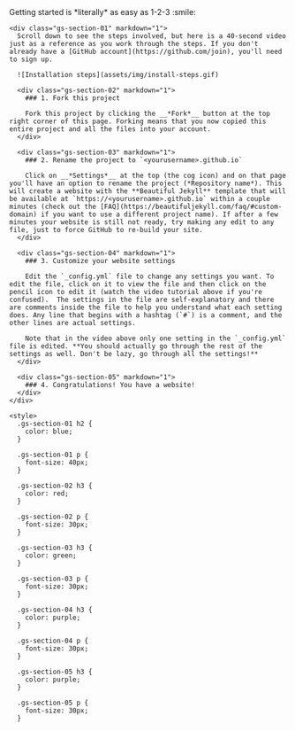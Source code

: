 <!DOCTYPE html>
<html>
  <head>
    <title>Getting Started with Beautiful Jekyll</title>
    <meta charset="UTF-8">
    <meta name="viewport" content="width=device-width, initial-scale=1.0">
  </head>
  <body>
    Getting started is *literally* as easy as 1-2-3 :smile:

    <div class="gs-section-01" markdown="1">
      Scroll down to see the steps involved, but here is a 40-second video just as a reference as you work through the steps. If you don't already have a [GitHub account](https://github.com/join), you'll need to sign up.

      ![Installation steps](assets/img/install-steps.gif)

      <div class="gs-section-02" markdown="1">
        ### 1. Fork this project

        Fork this project by clicking the __*Fork*__ button at the top right corner of this page. Forking means that you now copied this entire project and all the files into your account.
      </div>

      <div class="gs-section-03" markdown="1">
        ### 2. Rename the project to `<yourusername>.github.io`

        Click on __*Settings*__ at the top (the cog icon) and on that page you'll have an option to rename the project (*Repository name*). This will create a website with the **Beautiful Jekyll** template that will be available at `https://<yourusername>.github.io` within a couple minutes (check out the [FAQ](https://beautifuljekyll.com/faq/#custom-domain) if you want to use a different project name). If after a few minutes your website is still not ready, try making any edit to any file, just to force GitHub to re-build your site.
      </div>

      <div class="gs-section-04" markdown="1">
        ### 3. Customize your website settings

        Edit the `_config.yml` file to change any settings you want. To edit the file, click on it to view the file and then click on the pencil icon to edit it (watch the video tutorial above if you're confused).  The settings in the file are self-explanatory and there are comments inside the file to help you understand what each setting does. Any line that begins with a hashtag (`#`) is a comment, and the other lines are actual settings.

        Note that in the video above only one setting in the `_config.yml` file is edited. **You should actually go through the rest of the settings as well. Don't be lazy, go through all the settings!**
      </div>

      <div class="gs-section-05" markdown="1">
        ### 4. Congratulations! You have a website!
      </div>
    </div>

    <style>
      .gs-section-01 h2 { 
        color: blue; 
      }

      .gs-section-01 p { 
        font-size: 40px; 
      }

      .gs-section-02 h3 { 
        color: red; 
      }

      .gs-section-02 p { 
        font-size: 30px; 
      }

      .gs-section-03 h3 { 
        color: green; 
      }

      .gs-section-03 p { 
        font-size: 30px; 
      }

      .gs-section-04 h3 { 
        color: purple; 
      }

      .gs-section-04 p { 
        font-size: 30px;
      }
      
      .gs-section-05 h3 { 
        color: purple; 
      }

      .gs-section-05 p { 
        font-size: 30px;
      }
</style>
</body>
</html>
